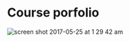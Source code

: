 # Course porfolio
![screen shot 2017-05-25 at 1 29 42 am](https://cloud.githubusercontent.com/assets/28941368/26437206/aef737b4-40e9-11e7-837d-fa4ecea8caf6.png)

